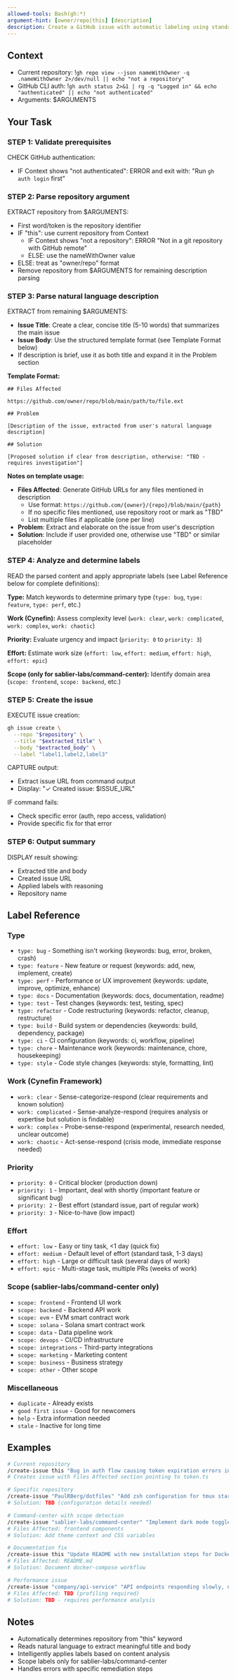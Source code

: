 ```yaml
---
allowed-tools: Bash(gh:*)
argument-hint: [owner/repo|this] [description]
description: Create a GitHub issue with automatic labeling using standard label set
---
```


## Context

- Current repository: !`gh repo view --json nameWithOwner -q .nameWithOwner 2>/dev/null || echo "not a repository"`
- GitHub CLI auth: !`gh auth status 2>&1 | rg -q "Logged in" && echo "authenticated" || echo "not authenticated"`
- Arguments: $ARGUMENTS

## Your Task

### STEP 1: Validate prerequisites

CHECK GitHub authentication:
- IF Context shows "not authenticated": ERROR and exit with: "Run `gh auth login` first"

### STEP 2: Parse repository argument

EXTRACT repository from $ARGUMENTS:
- First word/token is the repository identifier
- IF "this": use current repository from Context
  - IF Context shows "not a repository": ERROR "Not in a git repository with GitHub remote"
  - ELSE: use the nameWithOwner value
- ELSE: treat as "owner/repo" format
- Remove repository from $ARGUMENTS for remaining description parsing

### STEP 3: Parse natural language description

EXTRACT from remaining $ARGUMENTS:
- **Issue Title**: Create a clear, concise title (5-10 words) that summarizes the main issue
- **Issue Body**: Use the structured template format (see Template Format below)
- If description is brief, use it as both title and expand it in the Problem section

**Template Format:**
```
## Files Affected

https://github.com/owner/repo/blob/main/path/to/file.ext

## Problem

[Description of the issue, extracted from user's natural language description]

## Solution

[Proposed solution if clear from description, otherwise: "TBD - requires investigation"]
```

**Notes on template usage:**
- **Files Affected**: Generate GitHub URLs for any files mentioned in description
  - Use format: `https://github.com/{owner}/{repo}/blob/main/{path}`
  - If no specific files mentioned, use repository root or mark as "TBD"
  - List multiple files if applicable (one per line)
- **Problem**: Extract and elaborate on the issue from user's description
- **Solution**: Include if user provided one, otherwise use "TBD" or similar placeholder

### STEP 4: Analyze and determine labels

READ the parsed content and apply appropriate labels (see Label Reference below for complete definitions):

**Type:** Match keywords to determine primary type (`type: bug`, `type: feature`, `type: perf`, etc.)

**Work (Cynefin):** Assess complexity level (`work: clear`, `work: complicated`, `work: complex`, `work: chaotic`)

**Priority:** Evaluate urgency and impact (`priority: 0` to `priority: 3`)

**Effort:** Estimate work size (`effort: low`, `effort: medium`, `effort: high`, `effort: epic`)

**Scope (only for sablier-labs/command-center):** Identify domain area (`scope: frontend`, `scope: backend`, etc.)

### STEP 5: Create the issue

EXECUTE issue creation:
```bash
gh issue create \
  --repo "$repository" \
  --title "$extracted_title" \
  --body "$extracted_body" \
  --label "label1,label2,label3"
```

CAPTURE output:
- Extract issue URL from command output
- Display: "✓ Created issue: $ISSUE_URL"

IF command fails:
- Check specific error (auth, repo access, validation)
- Provide specific fix for that error

### STEP 6: Output summary

DISPLAY result showing:
- Extracted title and body
- Created issue URL
- Applied labels with reasoning
- Repository name

## Label Reference

### Type
- `type: bug` - Something isn't working (keywords: bug, error, broken, crash)
- `type: feature` - New feature or request (keywords: add, new, implement, create)
- `type: perf` - Performance or UX improvement (keywords: update, improve, optimize, enhance)
- `type: docs` - Documentation (keywords: docs, documentation, readme)
- `type: test` - Test changes (keywords: test, testing, spec)
- `type: refactor` - Code restructuring (keywords: refactor, cleanup, restructure)
- `type: build` - Build system or dependencies (keywords: build, dependency, package)
- `type: ci` - CI configuration (keywords: ci, workflow, pipeline)
- `type: chore` - Maintenance work (keywords: maintenance, chore, housekeeping)
- `type: style` - Code style changes (keywords: style, formatting, lint)

### Work (Cynefin Framework)
- `work: clear` - Sense-categorize-respond (clear requirements and known solution)
- `work: complicated` - Sense-analyze-respond (requires analysis or expertise but solution is findable)
- `work: complex` - Probe-sense-respond (experimental, research needed, unclear outcome)
- `work: chaotic` - Act-sense-respond (crisis mode, immediate response needed)

### Priority
- `priority: 0` - Critical blocker (production down)
- `priority: 1` - Important, deal with shortly (important feature or significant bug)
- `priority: 2` - Best effort (standard issue, part of regular work)
- `priority: 3` - Nice-to-have (low impact)

### Effort
- `effort: low` - Easy or tiny task, <1 day (quick fix)
- `effort: medium` - Default level of effort (standard task, 1-3 days)
- `effort: high` - Large or difficult task (several days of work)
- `effort: epic` - Multi-stage task, multiple PRs (weeks of work)

### Scope (sablier-labs/command-center only)
- `scope: frontend` - Frontend UI work
- `scope: backend` - Backend API work
- `scope: evm` - EVM smart contract work
- `scope: solana` - Solana smart contract work
- `scope: data` - Data pipeline work
- `scope: devops` - CI/CD infrastructure
- `scope: integrations` - Third-party integrations
- `scope: marketing` - Marketing content
- `scope: business` - Business strategy
- `scope: other` - Other scope

### Miscellaneous
- `duplicate` - Already exists
- `good first issue` - Good for newcomers
- `help` - Extra information needed
- `stale` - Inactive for long time

## Examples

```bash
# Current repository
/create-issue this "Bug in auth flow causing token expiration errors in src/auth/token.ts"
# Creates issue with Files Affected section pointing to token.ts

# Specific repository
/create-issue "PaulRBerg/dotfiles" "Add zsh configuration for tmux startup"
# Solution: TBD (configuration details needed)

# Command-center with scope detection
/create-issue "sablier-labs/command-center" "Implement dark mode toggle for frontend dashboard components"
# Files Affected: frontend components
# Solution: Add theme context and CSS variables

# Documentation fix
/create-issue this "Update README with new installation steps for Docker setup"
# Files Affected: README.md
# Solution: Document docker-compose workflow

# Performance issue
/create-issue "company/api-service" "API endpoints responding slowly, need optimization"
# Files Affected: TBD (profiling required)
# Solution: TBD - requires performance analysis
```

## Notes

- Automatically determines repository from "this" keyword
- Reads natural language to extract meaningful title and body
- Intelligently applies labels based on content analysis
- Scope labels only for sablier-labs/command-center
- Handles errors with specific remediation steps
